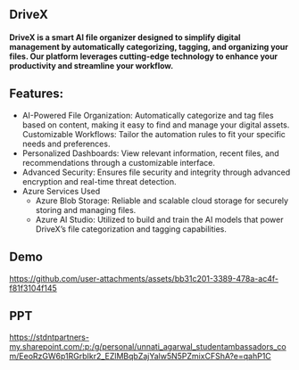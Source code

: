 ## DriveX 

#### DriveX is a smart AI file organizer designed to simplify digital management by automatically categorizing, tagging, and organizing your files. Our platform leverages cutting-edge technology to enhance your productivity and streamline your workflow.


## Features:
- AI-Powered File Organization: Automatically categorize and tag files based on content, making it easy to find and manage your digital assets.
 Customizable Workflows: Tailor the automation rules to fit your specific needs and preferences.
- Personalized Dashboards: View relevant information, recent files, and recommendations through a customizable interface.
- Advanced Security: Ensures file security and integrity through advanced encryption and real-time threat detection.
- Azure Services Used
    - Azure Blob Storage: Reliable and scalable cloud storage for securely storing and managing files.
    - Azure AI Studio: Utilized to build and train the AI models that power DriveX’s file categorization and tagging capabilities.

## Demo



https://github.com/user-attachments/assets/bb31c201-3389-478a-ac4f-f81f3104f145






## PPT
https://stdntpartners-my.sharepoint.com/:p:/g/personal/unnati_agarwal_studentambassadors_com/EeoRzGW6p1RGrbIkr2_EZlMBqbZajYalw5N5PZmixCFShA?e=qahP1C
